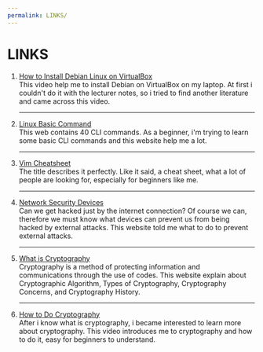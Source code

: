 ```yaml
---
permalink: LINKS/
---
```


# LINKS
1. [How to Install Debian Linux on VirtualBox](https://www.youtube.com/watch?v=6M1DivpQSdo)<br>
This video help me to install Debian on VirtualBox on my laptop. At first i couldn't do it with the lecturer notes, so i tried to find another literature and came across this video.
<br><hr>
2. [Linux Basic Command](https://www.hostinger.com/tutorials/linux-commands)<br>
This web contains 40 CLI commands. As a beginner, i'm trying to learn some basic CLI commands and this website help me a lot.
<br><hr>
3. [Vim Cheatsheet](https://vim.rtorr.com/)<br>
The title describes it perfectly. Like it said, a cheat sheet, what a lot of people are looking for, especially for beginners like me.
<br><hr>
4. [Network Security Devices](https://blog.netwrix.com/2019/01/22/network-security-devices-you-need-to-know-about/)<br>
Can we get hacked just by the internet connection? Of course we can, therefore we must know what devices can prevent us from being hacked by external attacks. This website told me what to do to prevent external attacks.
<br><hr>
5. [What is Cryptography](https://searchsecurity.techtarget.com/definition/cryptography)<br>
Cryptography is a method of protecting information and communications through the use of codes. This website explain about Cryptographic Algorithm, Types of Cryptography, Cryptography Concerns, and Cryptography History.
<br><hr>
6. [How to Do Cryptography](https://www.youtube.com/watch?v=5jpgMXt1Z9Y)<br>
After i know what is cryptography, i became interested to learn more about cryptography. This video introduces me to cryptography and how to do it, easy for beginners to understand.
